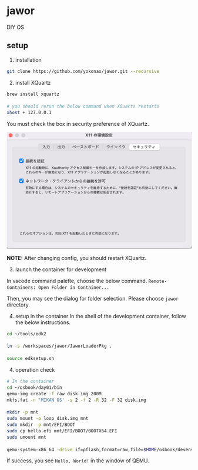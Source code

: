 # jawor
DIY OS

## setup
1. installation
```sh
git clone https://github.com/yokonao/jawor.git --recursive
```

2. install XQuartz
```sh
brew install xquartz

# you should rerun the below command when XQuarts restarts
xhost + 127.0.0.1
```

You must check the box in security preference of XQuartz.

![XQuartz Configuration](./docs/images/XQuartz%20Configuration.png)

**NOTE:** After changing config, you should restart XQuartz.


3. launch the container for development

In vscode command palette, choose the below command.
`Remote-Containers: Open Folder in Container...`

Then, you may see the dialog for folder selection.
Please choose `jawor` directory.

4. setup in the container
In the shell of the development container, follow the below instructions.

```sh
cd ~/tools/edk2

ln -s /workspaces/jawor/JaworLoaderPkg .

source edksetup.sh
```

4. operation check
```sh
# In the container
cd ~/osbook/day01/bin
qemu-img create -f raw disk.img 200M
mkfs.fat -n 'MIKAN OS' -s 2 -f 2 -R 32 -F 32 disk.img

mkdir -p mnt
sudo mount -o loop disk.img mnt
sudo mkdir -p mnt/EFI/BOOT
sudo cp hello.efi mnt/EFI/BOOT/BOOTX64.EFI
sudo umount mnt

qemu-system-x86_64 -drive if=pflash,format=raw,file=$HOME/osbook/devenv/OVMF_CODE.fd -drive if=pflash,format=raw,file=$HOME/osbook/devenv/OVMF_VARS.fd -drive file=disk.img,format=raw,index=0,media=disk
```
If success, you see `Hello, World!` in the window of QEMU.
